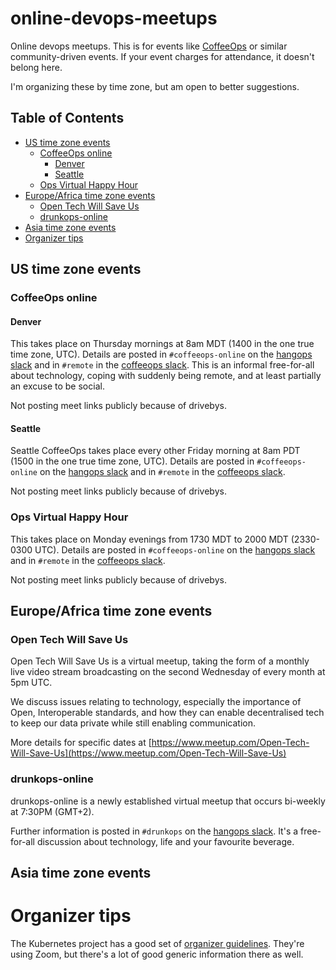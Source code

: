 
# online-devops-meetups

Online devops meetups. This is for events like [CoffeeOps](https://www.coffeeops.org/) or similar community-driven events. If your event charges for attendance, it doesn't belong here.

I'm organizing these by time zone, but am open to better suggestions.

<!-- START doctoc generated TOC please keep comment here to allow auto update -->
<!-- DON'T EDIT THIS SECTION, INSTEAD RE-RUN doctoc TO UPDATE -->
## Table of Contents

  - [US time zone events](#us-time-zone-events)
    - [CoffeeOps online](#coffeeops-online)
      - [Denver](#denver)
      - [Seattle](#seattle)
    - [Ops Virtual Happy Hour](#ops-virtual-happy-hour)
  - [Europe/Africa time zone events](#europeafrica-time-zone-events)
    - [Open Tech Will Save Us](#open-tech-will-save-us)
    - [drunkops-online](#drunkops-online)
  - [Asia time zone events](#asia-time-zone-events)
- [Organizer tips](#organizer-tips)

<!-- END doctoc generated TOC please keep comment here to allow auto update -->

## US time zone events

### CoffeeOps online

#### Denver

This takes place on Thursday mornings at 8am MDT (1400 in the one true time zone, UTC). Details are posted in `#coffeeops-online` on the [hangops slack](https://hangops.slack.com/) and in `#remote` in the [coffeeops slack](https://coffeeops.slack.com). This is an informal free-for-all about technology, coping with suddenly being remote, and at least partially an excuse to be social.

Not posting meet links publicly because of drivebys.

#### Seattle

Seattle CoffeeOps takes place every other Friday morning at 8am PDT (1500 in the one true time zone, UTC). Details are posted in `#coffeeops-online` on the [hangops slack](https://hangops.slack.com/) and in `#remote` in the [coffeeops slack](https://coffeeops.slack.com).

Not posting meet links publicly because of drivebys.

### Ops Virtual Happy Hour

This takes place on Monday evenings from 1730 MDT to 2000 MDT (2330-0300 UTC). Details are posted in `#coffeeops-online` on the [hangops slack](https://hangops.slack.com/) and in `#remote` in the [coffeeops slack](https://coffeeops.slack.com).

Not posting meet links publicly because of drivebys.

## Europe/Africa time zone events

### Open Tech Will Save Us

Open Tech Will Save Us is a virtual meetup, taking the form of a monthly live video stream broadcasting on the second Wednesday of every month at 5pm UTC.

We discuss issues relating to technology, especially the importance of Open, Interoperable standards, and how they can enable decentralised tech to keep our data private while still enabling communication.

More details for specific dates at [https://www.meetup.com/Open-Tech-Will-Save-Us](https://www.meetup.com/Open-Tech-Will-Save-Us)

### drunkops-online

drunkops-online is a newly established virtual meetup that occurs bi-weekly at 7:30PM (GMT+2).

Further information is posted in `#drunkops` on the [hangops slack](https://hangops.slack.com/). It's a free-for-all discussion about technology, life and your favourite beverage.

## Asia time zone events

# Organizer tips

The Kubernetes project has a good set of [organizer guidelines](https://github.com/kubernetes/community/blob/master/communication/zoom-guidelines.md). They're using Zoom, but there's a lot of good generic information there as well.
